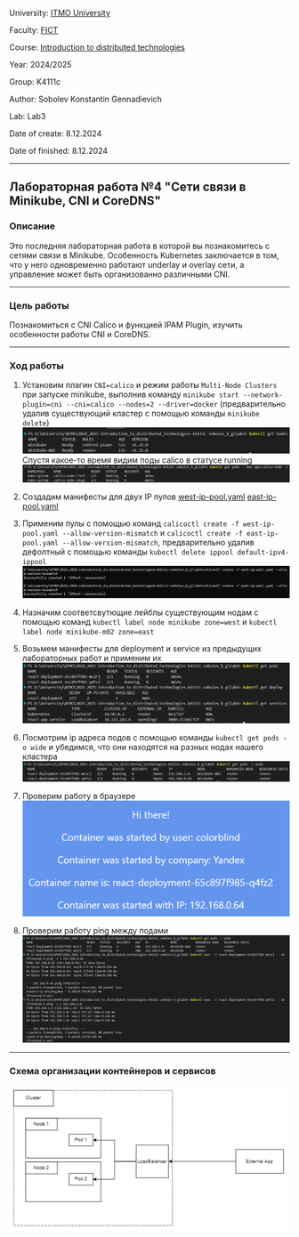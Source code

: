 University: [ITMO University](https://itmo.ru/ru/)

Faculty: [FICT](https://fict.itmo.ru)

Course: [Introduction to distributed technologies](https://github.com/itmo-ict-faculty/introduction-to-distributed-technologies)

Year: 2024/2025

Group: K4111c

Author: Sobolev Konstantin Gennadievich

Lab: Lab3

Date of create: 8.12.2024

Date of finished: 8.12.2024

---

## Лабораторная работа №4 "Сети связи в Minikube, CNI и CoreDNS"

### Описание
Это последняя лабораторная работа в которой вы познакомитесь с сетями связи в Minikube. Особенность Kubernetes заключается в том, что у него одновременно работают underlay и overlay сети, а управление может быть организованно различными CNI.

---

### Цель работы
Познакомиться с CNI Calico и функцией IPAM Plugin, изучить особенности работы CNI и CoreDNS.

---
### Ход работы
1. Установим плагин `CNI=calico` и режим работы `Multi-Node Clusters` при запуске minikube, выполнив команду
`minikube start --network-plugin=cni --cni=calico --nodes=2 --driver=docker`
(предварительно удалив существующий кластер с помощью команды `minikube delete`)
![nodes](images/nodes.png)
Спустя какое-то время видим поды calico в статусе running
![calico](images/calico.png)

2. Создадим манифесты для двух IP пулов [west-ip-pool.yaml](./west-ip-pool.yaml) [east-ip-pool.yaml](./east-ip-pool)

3. Применим пулы с помощью команд `calicoctl create -f west-ip-pool.yaml --allow-version-mismatch` и `calicoctl create -f east-ip-pool.yaml --allow-version-mismatch`, предварительно удалив дефолтный с помощью команды `kubectl delete ippool default-ipv4-ippool`
![ip-pools](images/ip-pools.png)

4. Назначим соответсвутющие лейблы существующим нодам с помощью команд
`kubectl label node minikube zone=west` и `kubectl label node minikube-m02 zone=east`

5. Возьмем манифесты для deployment и service из предыдущих лабораторных работ и применим их
![deploy](images/deploy.png)

6. Посмотрим ip адреса подов с помощью команды `kubectl get pods -o wide` и убедимся, что они находятся на разных нодах нашего кластера
![pods](images/pods.png)

7. Проверим работу в браузере
![pod1](images/pod1.png)

8. Проверим работу ping между подами
![ping](images/ping.png)

---

### Схема организации контейнеров и сервисов

![diagram](./images/diagram.png)
